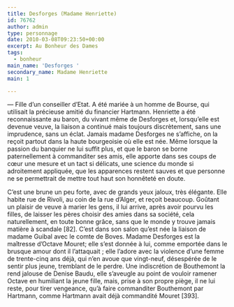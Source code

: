 ```yaml
---
title: Desforges (Madame Henriette)
id: 76762
author: admin
type: personnage
date: 2010-03-08T09:23:50+00:00
excerpt: Au Bonheur des Dames
tags:
  - bonheur
main_name: 'Desforges '
secondary_name: Madame Henriette
main: 1

---
```

— Fille d&rsquo;un conseiller d&rsquo;Etat. A été mariée à un homme de Bourse, qui utilisait la précieuse amitié du financier Hartmann. Henriette a été reconnaissante au baron, du vivant même de Desforges et, lorsqu&rsquo;elle est devenue veuve, la liaison a continué mais toujours discrètement, sans une imprudence, sans un éclat. Jamais madame Desforges ne s&rsquo;affiche, on la reçoit partout dans la haute bourgeoisie où elle est née. Même lorsque la passion du banquier ne lui suffit plus, et que le baron se borne paternellement à commanditer ses amis, elle apporte dans ses coups de cœur une mesure et un tact si délicats, une science du monde si adroitement appliquée, que les apparences restent sauves et que personne ne se permettrait de mettre tout haut son honnêteté en doute.

C&rsquo;est une brune un peu forte, avec de grands yeux jaloux, très élégante. Elle habite rue de Rivoli, au coin de la rue d&rsquo;Alger, et reçoit beaucoup. Goûtant un plaisir de veuve à marier les gens, il lui arrive, après avoir pourvu les filles, de laisser les pères choisir des amies dans sa société, cela naturellement, en toute bonne grâce, sans que le monde y trouve jamais matière à scandale [82]. C&rsquo;est dans son salon qu&rsquo;est née la liaison de madame Guibal avec le comte de Boves. Madame Desforges est la maîtresse d&rsquo;Octave Mouret; elle s&rsquo;est donnée à lui, comme emportée dans le brusque amour dont il l&rsquo;attaquait ; elle l&rsquo;adore avec la violence d&rsquo;une femme de trente-cinq ans déjà, qui n&rsquo;en avoue que vingt-neuf, désespérée de le sentir plus jeune, tremblant de le perdre. Une indiscrétion de Bouthemont la rend jalouse de Denise Baudu, elle s&rsquo;aveugle au point de vouloir ramener Octave en humiliant la jeune fille, mais, prise à son propre piège, il ne lui reste, pour tirer vengeance, qu&rsquo;à faire commanditer Bouthemont par Hartmann, comme Hartmann avait déjà commandité Mouret [393]. 